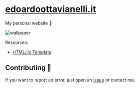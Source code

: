 # [edoardoottavianelli.it](https://www.edoardoottavianelli.it)

My personal website 💙

![wallpaper](https://github.com/edoardottt/images/blob/main/edoardoottavianelli.it/wallpaper.png)

Resources:

   - [HTML/Js Template](https://mdbootstrap.com)
<!--
   - [Embedded Twitter timeline](https://developer.twitter.com/en/docs/twitter-for-websites/timelines/overview)
-->

Contributing 🤝
------

If you want to report an error, just open an [issue](https://github.com/edoardottt/edoardoottavianelli.it/issues) or contact me.
